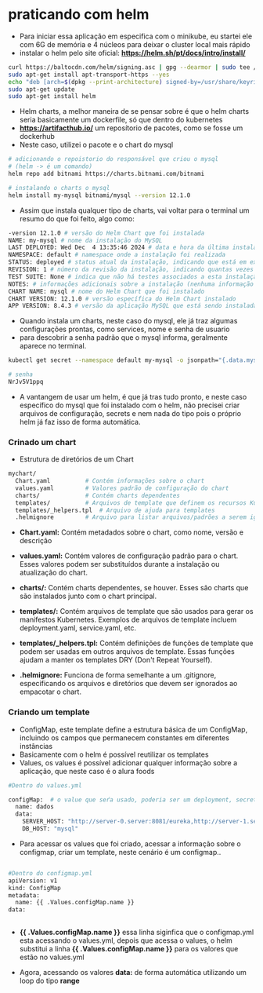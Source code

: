 # praticando com helm
- Para iniciar essa aplicação em especifica com o minikube, eu startei ele com 6G de memória e 4 núcleos para deixar o cluster local mais rápido
- instalar o helm pelo site oficial: **https://helm.sh/pt/docs/intro/install/**
```bash
curl https://baltocdn.com/helm/signing.asc | gpg --dearmor | sudo tee /usr/share/keyrings/helm.gpg > /dev/null
sudo apt-get install apt-transport-https --yes
echo "deb [arch=$(dpkg --print-architecture) signed-by=/usr/share/keyrings/helm.gpg] https://baltocdn.com/helm/stable/debian/ all main" | sudo tee /etc/apt/sources.list.d/helm-stable-debian.list
sudo apt-get update
sudo apt-get install helm
```
- Helm charts, a melhor maneira de se pensar sobre é que o helm charts seria basicamente um dockerfile, só que dentro do kubernetes
- **https://artifacthub.io/** um reposítorio de pacotes, como se fosse um dockerhub
- Neste caso, utilizei o pacote e o chart do mysql
```bash 
# adicionando o repoistorio do responsável que criou o mysql
# (helm -> é um comando)
helm repo add bitnami https://charts.bitnami.com/bitnami

# instalando o charts o mysql
helm install my-mysql bitnami/mysql --version 12.1.0
```
- Assim que instala qualquer tipo de charts, vai voltar para o terminal um resumo do que foi feito, algo como:
```bash 
-version 12.1.0 # versão do Helm Chart que foi instalada
NAME: my-mysql # nome da instalação do MySQL
LAST DEPLOYED: Wed Dec  4 13:35:46 2024 # data e hora da última instalação ou atualização
NAMESPACE: default # namespace onde a instalação foi realizada
STATUS: deployed # status atual da instalação, indicando que está em execução
REVISION: 1 # número da revisão da instalação, indicando quantas vezes foi atualizada
TEST SUITE: None # indica que não há testes associados a esta instalação
NOTES: # informações adicionais sobre a instalação (nenhuma informação adicional neste caso)
CHART NAME: mysql # nome do Helm Chart que foi instalado
CHART VERSION: 12.1.0 # versão específica do Helm Chart instalado
APP VERSION: 8.4.3 # versão da aplicação MySQL que está sendo instalada
``` 
- Quando instala um charts, neste caso do mysql, ele já traz algumas configurações prontas, como services, nome e senha de usuario
- para descobrir a senha  padrão que o mysql informa, geralmente aparece no terminal. 
```bash
kubectl get secret --namespace default my-mysql -o jsonpath="{.data.mysql-root-password}" | base64 -d

# senha
NrJv5V1ppq

```
- A vantangem de usar um helm, é que já tras tudo pronto, e neste caso específico do mysql que foi instalado com o helm, não precisei criar arquivos de configuração, secrets e nem nada do tipo pois
o próprio helm já faz isso de forma automática.

### Crinado um chart
- Estrutura de diretórios de um Chart
```bash
mychart/
  Chart.yaml          # Contém informações sobre o chart
  values.yaml         # Valores padrão de configuração do chart
  charts/             # Contém charts dependentes
  templates/          # Arquivos de template que definem os recursos Kubernetes
  templates/_helpers.tpl  # Arquivo de ajuda para templates
  .helmignore         # Arquivo para listar arquivos/padrões a serem ignorados
  ``` 
- **Chart.yaml:** Contém metadados sobre o chart, como nome, versão e descrição

- **values.yaml:** Contém valores de configuração padrão para o chart. Esses valores podem ser substituídos durante a instalação ou atualização do chart.

- **charts/:** Contém charts dependentes, se houver. Esses são charts que são instalados junto com o chart principal.

- **templates/:** Contém arquivos de template que são usados para gerar os manifestos Kubernetes. Exemplos de arquivos de template incluem deployment.yaml, service.yaml, etc.

- **templates/_helpers.tpl:** Contém definições de funções de template que podem ser usadas em outros arquivos de template. Essas funções ajudam a manter os templates DRY (Don't Repeat Yourself).

- **.helmignore:** Funciona de forma semelhante a um .gitignore, especificando os arquivos e diretórios que devem ser ignorados ao empacotar o chart.

### Criando um template
- ConfigMap, este template define a estrutura básica de um ConfigMap, incluindo os campos que permanecem constantes em diferentes instâncias
- Basicamente com o helm é possível reutilizar os templates
- Values, os values é possível adicionar qualquer informação sobre a aplicação, que neste caso é o alura foods
```bash 
#Dentro do values.yml

configMap:  # o value que seŕa usado, poderia ser um deployment, secrets, statefulsets...
  name: dados
  data:
    SERVER_HOST: "http://server-0.server:8081/eureka,http://server-1.server:8081/eureka"
    DB_HOST: "mysql"
```

- Para acessar os values que foi criado, acessar a informação sobre o configmap, criar um template, neste cenário é um configmap.. 
```bash 

#Dentro do configmap.yml
apiVersion: v1
kind: ConfigMap
metadata:
  name: {{ .Values.configMap.name }}
data:
  
```
- **{{ .Values.configMap.name }}** essa linha siginfica que o configmap.yml esta acessando o values.yml, depois que acessa o values, o helm substitui a linha **{{ .Values.configMap.name }}** para os valores que estão no values.yml

- Agora, acessando os valores **data:** de forma automática utilizando um loop do tipo **range**
```bash

```
